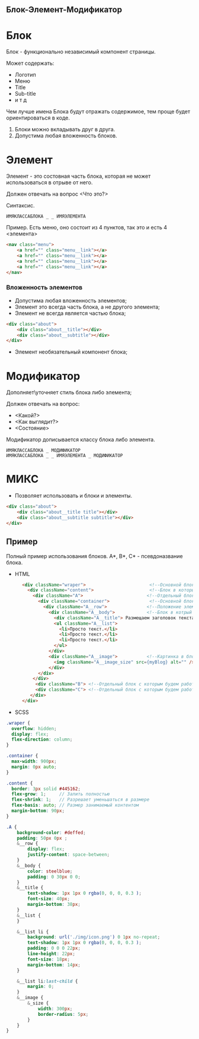 ## Блок-Элемент-Модификатор

# Блок
Блок - функционально независимый компонент страницы.

Может содержать:
- Логотип
- Меню
- Title
- Sub-title
- и т д

Чем лучше имена Блока будут отражать содержимое, тем проще будет ориентироваться в коде.

1. Блоки можно вкладывать друг в друга.
2. Допустима любая вложенность блоков.

# Элемент
Элемент - это состовная часть блока, которая не может использоваться в отрыве от него.

Должен отвечать на вопрос <Что это?> 

Синтаксис.
```
ИМЯКЛАССАБЛОКА _ _ ИМЯЭЛЕМЕНТА
```

Пример.
Есть меню, оно состоит из 4 пунктов, так это и есть 4 <элемента>

```html
<nav class="menu">
    <a href="" class="menu__link"></a>
    <a href="" class="menu__link"></a>
    <a href="" class="menu__link"></a>
    <a href="" class="menu__link"></a>
</nav>
```

### Вложенность элементов
 
- Допустима любая вложенность элементов;
- Элемент это всегда часть блока, а не другого элемента;
- Элемент не всегда является частью блока;

```html
<div class="about">
    <div class="about__title"></div>
    <div class="about__subtitle"></div>
</div>
```

- Элемент необязательный компонент блока;

# Модификатор

Дополняет\уточняет стиль блока либо элемента;

Должен отвечать на вопрос:
- <Какой?> 
- <Как выглядит?>
- <Состояние>

Модификатор дописывается классу блока либо элемента.

```
ИМЯКЛАССАБЛОКА _ МОДИФИКАТОР
ИМЯКЛАССАБЛОКА _ _ ИМЯЭЛЕМЕНТА _ МОДИФИКАТОР
```

# МИКС

- Позволяет использовать и блоки и элементы.

```html
<div class="about">
    <div class="about__title title"></div>
    <div class="about__subtitle subtitle"></div>
</div>
```

## Пример

Полный пример использования блоков.
A*, B*, C* -  псевдоназвание блока.

- HTML

```html
      <div className="wraper">                        <!--Основной блок-->
        <div className="content">                     <!--Блок в который помещаем весь контент-->
          <div className="A">                        <!--Отдельный блок с котрыйм будем работать в данной области-->
            <div className="container">               <!--Основной блок-->
              <div className="A__row">               <!--Положение элементов в этом блоке-->
                <div className="A__body">            <!--Блок в котрый разместим весь текст относящийся к этому блоку A__body-->
                  <div className="A__title"> Размещаем заголовок текста</div>
                  <ul className="A__list">
                    <li>Просто текст.</li>
                    <li>Просто текст.</li>
                    <li>Просто текст.</li>
                  </ul>
                </div>
                <div className="A__image">           <!--Картинка в блоке A__image-->
                  <img className="A__image_size" src={myBlog} alt="" />
                </div>
            </div>
          </div>
           <div className="B"> <!--Отдельный блок с которым будем работать в данной области-->
           <div className="C"> <!--Отдельный блок с которым будем работать в данной области-->
         </div>
      </div>
```



- SCSS

```scss
.wraper {
  overflow: hidden;
  display: flex;
  flex-direction: column;
}

.container {
  max-width: 900px;
  margin: 0px auto;
}

.content {
  border: 3px solid #445162;
  flex-grow: 1;     // Залить полностью
  flex-shrink: 1;   // Разрешает уменьшаться в размере
  flex-basis: auto; // Размер занимаемый контентом
  margin-bottom: 90px;
}

.A {
    background-color: #deffed;
    padding: 50px 0px ;
    &__row {
        display: flex;
        justify-content: space-between;
    }
    &__body {
        color: steelblue;
        padding: 0 30px 0 0;
    }
    &__title {
        text-shadow: 1px 1px 0 rgba(0, 0, 0, 0.3 );
        font-size: 40px;
        margin-bottom: 38px;
    }
    &__list {
    }

    &__list li {
        background: url('./img/icon.png') 0 1px no-repeat;
        text-shadow: 1px 1px 0 rgba(0, 0, 0, 0.3 );
        padding: 0 0 0 22px;
        line-height: 22px;
        font-size: 18px;
        margin-bottom: 14px;
    }

    &__list li:last-child {
        margin: 0;
    }
    &__image {
        &_size {
            width: 300px;
            border-radius: 5px;
        }
    }
}
```